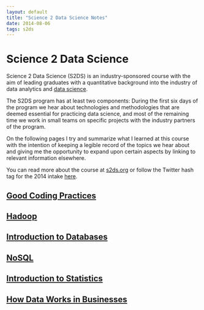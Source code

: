 ```yaml
---
layout: default
title: "Science 2 Data Science Notes"
date: 2014-08-06
tags: s2ds
---
```


# Science 2 Data Science

Science 2 Data Science (S2DS) is an industry-sponsored course with the aim
of leading graduates with a quantitative background into the industry of
data analytics and
[data science](https://en.wikipedia.org/wiki/Data_science).

The S2DS program has at least two components:
During the first six days of the program we hear about technologies
and methodologies that are deemed essential for practicing data science,
and most of the remaining time we work in small teams on specific projects
with the industry partners of the program.

On the following pages I try and summarize what I learned at this course
with the intention of keeping a legible record of the topics we hear about
and giving me the opportunity to expand upon certain aspects by linking
to relevant information elsewhere.

You can read more about the course at [s2ds.org](http://www.s2ds.org/) or
follow the Twitter hash tag for the 2014 intake
[here](https://twitter.com/search?q=%23S2DS14).

## [Good Coding Practices](/s2ds/good-coding-practices)

## [Hadoop](/s2ds/hadoop)

## [Introduction to Databases](/s2ds/introduction-to-databases)

## [NoSQL](/s2ds/nosql)

## [Introduction to Statistics](/s2ds/introduction-to-statistics)

## [How Data Works in Businesses](/s2ds/how-data-works-in-businesses)
